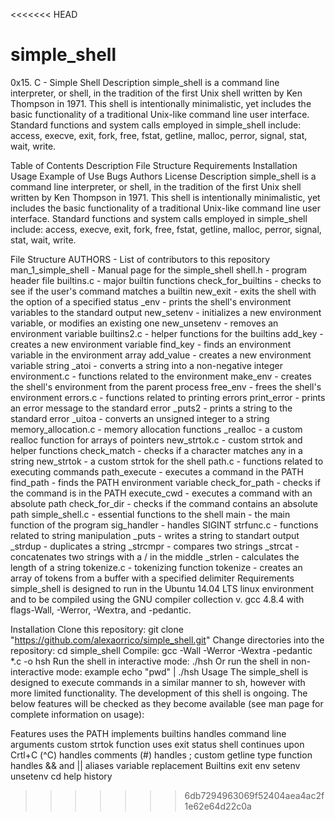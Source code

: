 <<<<<<< HEAD

# simple_shell

0x15. C - Simple Shell
Description
simple_shell is a command line interpreter, or shell, in the tradition of the first Unix shell written by Ken Thompson in 1971. This shell is intentionally minimalistic, yet includes the basic functionality of a traditional Unix-like command line user interface. Standard functions and system calls employed in simple_shell include: access, execve, exit, fork, free, fstat, getline, malloc, perror, signal, stat, wait, write.

Table of Contents
Description
File Structure
Requirements
Installation
Usage
Example of Use
Bugs
Authors
License
Description
simple_shell is a command line interpreter, or shell, in the tradition of the first Unix shell written by Ken Thompson in 1971. This shell is intentionally minimalistic, yet includes the basic functionality of a traditional Unix-like command line user interface. Standard functions and system calls employed in simple_shell include: access, execve, exit, fork, free, fstat, getline, malloc, perror, signal, stat, wait, write.

File Structure
AUTHORS - List of contributors to this repository
man_1_simple_shell - Manual page for the simple_shell
shell.h - program header file
builtins.c - major builtin functions
check_for_builtins - checks to see if the user's command matches a builtin
new_exit - exits the shell with the option of a specified status
\_env - prints the shell's environment variables to the standard output
new_setenv - initializes a new environment variable, or modifies an existing one
new_unsetenv - removes an environment variable
builtins2.c - helper functions for the builtins
add_key - creates a new environment variable
find_key - finds an environment variable in the environment array
add_value - creates a new environment variable string
\_atoi - converts a string into a non-negative integer
environment.c - functions related to the environment
make_env - creates the shell's environment from the parent process
free_env - frees the shell's environment
errors.c - functions related to printing errors
print_error - prints an error message to the standard error
\_puts2 - prints a string to the standard error
\_uitoa - converts an unsigned integer to a string
memory_allocation.c - memory allocation functions
\_realloc - a custom realloc function for arrays of pointers
new_strtok.c - custom strtok and helper functions
check_match - checks if a character matches any in a string
new_strtok - a custom strtok for the shell
path.c - functions related to executing commands
path_execute - executes a command in the PATH
find_path - finds the PATH environment variable
check_for_path - checks if the command is in the PATH
execute_cwd - executes a command with an absolute path
check_for_dir - checks if the command contains an absolute path
simple_shell.c - essential functions to the shell
main - the main function of the program
sig_handler - handles SIGINT
strfunc.c - functions related to string manipulation
\_puts - writes a string to standart output
\_strdup - duplicates a string
\_strcmpr - compares two strings
\_strcat - concatenates two strings with a / in the middle
\_strlen - calculates the length of a string
tokenize.c - tokenizing function
tokenize - creates an array of tokens from a buffer with a specified delimiter
Requirements
simple_shell is designed to run in the Ubuntu 14.04 LTS linux environment and to be compiled using the GNU compiler collection v. gcc 4.8.4 with flags-Wall, -Werror, -Wextra, and -pedantic.

Installation
Clone this repository: git clone "https://github.com/alexaorrico/simple_shell.git"
Change directories into the repository: cd simple_shell
Compile: gcc -Wall -Werror -Wextra -pedantic \*.c -o hsh
Run the shell in interactive mode: ./hsh
Or run the shell in non-interactive mode: example echo "pwd" | ./hsh
Usage
The simple_shell is designed to execute commands in a similar manner to sh, however with more limited functionality. The development of this shell is ongoing. The below features will be checked as they become available (see man page for complete information on usage):

Features
uses the PATH
implements builtins
handles command line arguments
custom strtok function
uses exit status
shell continues upon Crtl+C (^C)
handles comments (#)
handles ;
custom getline type function
handles && and ||
aliases
variable replacement
Builtins
exit
env
setenv
unsetenv
cd
help
history

> > > > > > > 6db7294963069f52404aea4ac2f1e62e64d22c0a
